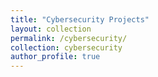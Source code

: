 ```yaml
---
title: "Cybersecurity Projects"
layout: collection
permalink: /cybersecurity/
collection: cybersecurity
author_profile: true
---
```

